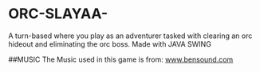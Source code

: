 # ORC-SLAYAA-
A turn-based where you play as an adventurer tasked with clearing an orc hideout and eliminating the orc boss. Made with JAVA SWING

##MUSIC
The Music used in this game is from: www.bensound.com

